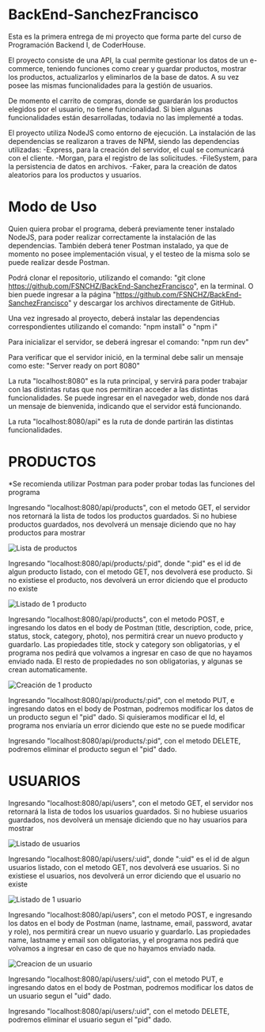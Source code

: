 # BackEnd-SanchezFrancisco

Esta es la primera entrega de mi proyecto que forma parte del curso de Programación Backend I, de CoderHouse.

El proyecto consiste de una API, la cual permite gestionar los datos de un e-commerce, teniendo funciones como crear y guardar productos, mostrar los productos, actualizarlos y eliminarlos de la base de datos. A su vez posee las mismas funcionalidades para la gestión de usuarios.

De momento el carrito de compras, donde se guardarán los productos elegidos por el usuario, no tiene funcionalidad. Si bien algunas funcionalidades están desarrolladas, todavia no las implementé a todas.

El proyecto utiliza NodeJS como entorno de ejecución. La instalación de las dependencias se realizaron a traves de NPM, siendo las dependencias utilizadas: 
-Express, para la creación del servidor, el cual se comunicará con el cliente.
-Morgan, para el registro de las solicitudes.
-FileSystem, para la persistencia de datos en archivos.
-Faker, para la creación de datos aleatorios para los productos y usuarios.

# Modo de Uso

Quien quiera probar el programa, deberá previamente tener instalado NodeJS, para poder realizar correctamente la instalación de las dependencias. También deberá tener Postman instalado, ya que de momento no posee implementación visual, y el testeo de la misma solo se puede realizar desde Postman.

Podrá clonar el repositorio, utilizando el comando: "git clone https://github.com/FSNCHZ/BackEnd-SanchezFrancisco", en la terminal. O bien puede ingresar a la página "https://github.com/FSNCHZ/BackEnd-SanchezFrancisco" y descargar los archivos directamente de GitHub.

Una vez ingresado al proyecto, deberá instalar las dependencias correspondientes utilizando el comando:
"npm install" o "npm i"

Para inicializar el servidor, se deberá ingresar el comando:
"npm run dev"

Para verificar que el servidor inició, en la terminal debe salir un mensaje como este:
"Server ready on port 8080"

La ruta "localhost:8080" es la ruta principal, y servirá para poder trabajar con las distintas rutas que nos permitiran acceder a las distintas funcionalidades. Se puede ingresar en el navegador web, donde nos dará un mensaje de bienvenida, indicando que el servidor está funcionando.

La ruta "localhost:8080/api" es la ruta de donde partirán las distintas funcionalidades.

# PRODUCTOS

*Se recomienda utilizar Postman para poder probar todas las funciones del programa

Ingresando "localhost:8080/api/products", con el metodo GET, el servidor nos retornará la lista de todos los productos guardados. Si no hubiese productos guardados, nos devolverá un mensaje diciendo que no hay productos para mostrar

![Lista de productos](image.png)

Ingresando "localhost:8080/api/products/:pid", donde ":pid" es el id de algun producto listado, con el metodo GET, nos devolverá ese producto. Si no existiese el producto, nos devolverá un error diciendo que el producto no existe

![Listado de 1 producto](image-2.png)

Ingresando "localhost:8080/api/products", con el metodo POST, e ingresando los datos en el body de Postman (title, description, code, price, status, stock, category, photo), nos permitirá crear un nuevo producto y guardarlo. Las propiedades title, stock y category son obligatorias, y el programa nos pedirá que volvamos a ingresar en caso de que no hayamos enviado nada. El resto de propiedades no son obligatorias, y algunas se crean automaticamente.

![Creación de 1 producto](image-4.png)

Ingresando "localhost:8080/api/products/:pid", con el metodo PUT, e ingresando datos en el body de Postman, podremos modificar los datos de un producto segun el "pid" dado. Si quisieramos modificar el Id, el programa nos enviaría un error diciendo que este no se puede modificar

Ingresando "localhost:8080/api/products/:pid", con el metodo DELETE, podremos eliminar el producto segun el "pid" dado.

# USUARIOS

Ingresando "localhost:8080/api/users", con el metodo GET, el servidor nos retornará la lista de todos los usuarios guardados. Si no hubiese usuarios guardados, nos devolverá un mensaje diciendo que no hay usuarios para mostrar

![Listado de usuarios](image-5.png)

Ingresando "localhost:8080/api/users/:uid", donde ":uid" es el id de algun usuarios listado, con el metodo GET, nos devolverá ese usuarios. Si no existiese el usuarios, nos devolverá un error diciendo que el usuario no existe

![Listado de 1 usuario](image-6.png)

Ingresando "localhost:8080/api/users", con el metodo POST, e ingresando los datos en el body de Postman (name, lastname, email, password, avatar y role), nos permitirá crear un nuevo usuario y guardarlo. Las propiedades name, lastname y email son obligatorias, y el programa nos pedirá que volvamos a ingresar en caso de que no hayamos enviado nada.

![Creacion de un usuario](image-7.png)

Ingresando "localhost:8080/api/users/:uid", con el metodo PUT, e ingresando datos en el body de Postman, podremos modificar los datos de un usuario segun el "uid" dado.

Ingresando "localhost:8080/api/users/:uid", con el metodo DELETE, podremos eliminar el usuario segun el "pid" dado.